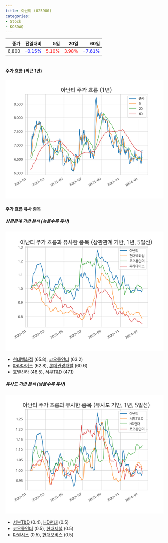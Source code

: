 ```yaml
---
title: 아난티 (025980)
categories:
- Stock
- KOSDAQ
---
```


|종가|전일대비|5일|20일|60일|
|---:|-------:|--:|---:|---:|
|6,800|<span style="color: blue">-0.15%</span>|<span style="color: red">5.10%</span>|<span style="color: red">3.98%</span>|<span style="color: blue">-7.61%</span>|

<!-- more -->
#
#### 주가 흐름 (최근 1년)
![025980](/assets/images/stock/025980.png)


#### 주가 흐름 유사 종목


##### 상관관계 기반 분석 (높을수록 유사)
![025980](/assets/images/stock/025980_corr.png)
- [현대백화점](/069960/) (65.8), [코오롱인더](/120110/) (63.2)
- [파라다이스](/034230/) (62.8), [롯데관광개발](/032350/) (60.6)
- [호텔신라](/008770/) (48.5), [서부T&D](/006730/) (47.1)


##### 유사도 기반 분석 (낮을수록 유사)	
![025980](/assets/images/stock/025980_sim.png)
- [서부T&D](/006730/) (0.4), [HD현대](/267250/) (0.5)
- [코오롱인더](/120110/) (0.5), [현대제철](/004020/) (0.5)
- [다원시스](/068240/) (0.5), [현대모비스](/012330/) (0.5)